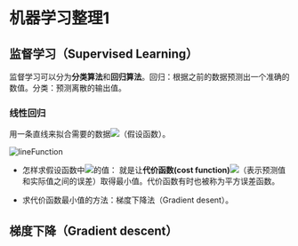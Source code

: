 # 机器学习整理1

## 监督学习（Supervised Learning）
监督学习可以分为**分类算法**和**回归算法**。回归：根据之前的数据预测出一个准确的数值。分类：预测离散的输出值。

### 线性回归
用一条直线来拟合需要的数据<img src="http://www.forkosh.com/mathtex.cgi? h(x)=\theta_{0}+\theta_{1}x">（假设函数）。

![lineFunction](file://./figures/lineFunction.png)

- 怎样求假设函数中<img src="http://www.forkosh.com/mathtex.cgi? \theta_{0},\theta_{1}">的值：
就是让**代价函数(cost function)**<img src="http://www.forkosh.com/mathtex.cgi?  \frac{1}{2m}\sum^{m}_{i=1}(h_{\theta}(x^(i))-y^(i))^{2}">（表示预测值和实际值之间的误差）取得最小值。代价函数有时也被称为平方误差函数。

- 求代价函数最小值的方法：梯度下降法（Gradient desent）。

## 梯度下降（Gradient descent）